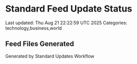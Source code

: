 # Standard Feed Update Status
Last updated: Thu Aug 21 22:22:59 UTC 2025
Categories: technology,business,world

## Feed Files Generated

Generated by Standard Updates Workflow

